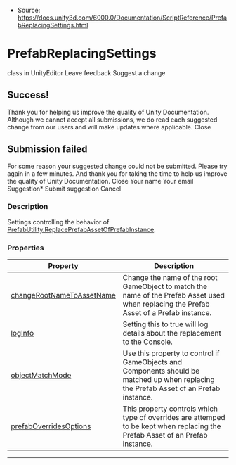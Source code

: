 * Source: https://docs.unity3d.com/6000.0/Documentation/ScriptReference/PrefabReplacingSettings.html

# PrefabReplacingSettings
class in UnityEditor
Leave feedback
Suggest a change
## Success!
Thank you for helping us improve the quality of Unity Documentation. Although we cannot accept all submissions, we do read each suggested change from our users and will make updates where applicable.
Close
## Submission failed
For some reason your suggested change could not be submitted. Please <a>try again</a> in a few minutes. And thank you for taking the time to help us improve the quality of Unity Documentation.
Close
Your name Your email Suggestion* Submit suggestion
Cancel
### Description
Settings controlling the behavior of [PrefabUtility.ReplacePrefabAssetOfPrefabInstance](https://docs.unity3d.com/6000.0/Documentation/ScriptReference/PrefabUtility.ReplacePrefabAssetOfPrefabInstance.html).
### Properties
Property | Description  
---|---  
[changeRootNameToAssetName](https://docs.unity3d.com/6000.0/Documentation/ScriptReference/PrefabReplacingSettings-changeRootNameToAssetName.html) | Change the name of the root GameObject to match the name of the Prefab Asset used when replacing the Prefab Asset of a Prefab instance.  
[logInfo](https://docs.unity3d.com/6000.0/Documentation/ScriptReference/PrefabReplacingSettings-logInfo.html) | Setting this to true will log details about the replacement to the Console.  
[objectMatchMode](https://docs.unity3d.com/6000.0/Documentation/ScriptReference/PrefabReplacingSettings-objectMatchMode.html) | Use this property to control if GameObjects and Components should be matched up when replacing the Prefab Asset of an Prefab instance.  
[prefabOverridesOptions](https://docs.unity3d.com/6000.0/Documentation/ScriptReference/PrefabReplacingSettings-prefabOverridesOptions.html) | This property controls which type of overrides are attemped to be kept when replacing the Prefab Asset of an Prefab instance.  
* * *
